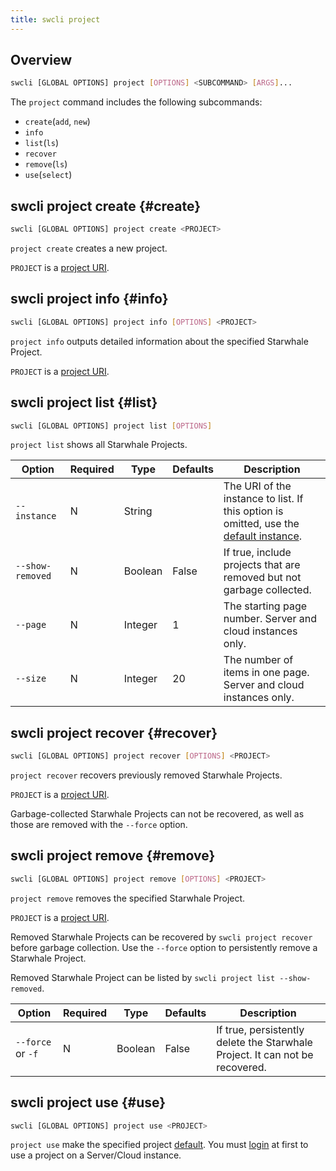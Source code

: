 ```yaml
---
title: swcli project
---
```


## Overview

```bash
swcli [GLOBAL OPTIONS] project [OPTIONS] <SUBCOMMAND> [ARGS]...
```

The `project` command includes the following subcommands:

* `create`(`add`, `new`)
* `info`
* `list`(`ls`)
* `recover`
* `remove`(`ls`)
* `use`(`select`)

## swcli project create {#create}

```bash
swcli [GLOBAL OPTIONS] project create <PROJECT>
```

`project create` creates a new project.

`PROJECT` is a [project URI](../../swcli/uri.md#project).

## swcli project info {#info}

```bash
swcli [GLOBAL OPTIONS] project info [OPTIONS] <PROJECT>
```

`project info` outputs detailed information about the specified Starwhale Project.

`PROJECT` is a [project URI](../../swcli/uri.md#project).

## swcli project list {#list}

```bash
swcli [GLOBAL OPTIONS] project list [OPTIONS]
```

`project list` shows all Starwhale Projects.

| Option | Required | Type | Defaults | Description |
| --- | --- | --- | --- | --- |
| `--instance` | N | String | | The URI of the instance to list. If this option is omitted, use the [default instance](../../swcli/uri.md#defaultInstance). |
| `--show-removed` | N | Boolean | False | If true, include projects that are removed but not garbage collected. |
| `--page` | N | Integer | 1 | The starting page number.  Server and cloud instances only. |
| `--size` | N | Integer | 20 | The number of items in one page. Server and cloud instances only. |

## swcli project recover {#recover}

```bash
swcli [GLOBAL OPTIONS] project recover [OPTIONS] <PROJECT>
```

`project recover` recovers previously removed Starwhale Projects.

`PROJECT` is a [project URI](../../swcli/uri.md#project).

Garbage-collected Starwhale Projects can not be recovered, as well as those are removed with the `--force` option.

## swcli project remove {#remove}

```bash
swcli [GLOBAL OPTIONS] project remove [OPTIONS] <PROJECT>
```

`project remove` removes the specified Starwhale Project.

`PROJECT` is a [project URI](../../swcli/uri.md#project).

Removed Starwhale Projects can be recovered by `swcli project recover` before garbage collection. Use the `--force` option to persistently remove a Starwhale Project.

Removed Starwhale Project can be listed by `swcli project list --show-removed`.

| Option | Required | Type | Defaults | Description |
| --- | --- | --- | --- | --- |
| `--force` or `-f` | N | Boolean | False | If true, persistently delete the Starwhale Project. It can not be recovered. |

## swcli project use {#use}

```bash
swcli [GLOBAL OPTIONS] project use <PROJECT>
```

`project use` make the specified project [default](../../swcli/uri.md#defaultProject). You must [login](instance#login) at first to use a project on a Server/Cloud instance.
